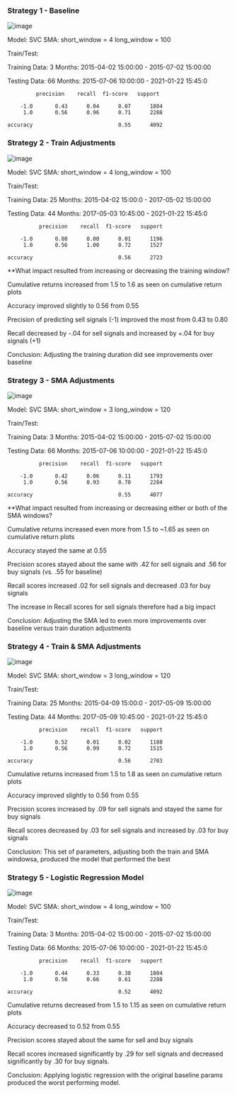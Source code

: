 ### Strategy 1 - Baseline
![image](./Resources/original.png)

Model: SVC
SMA:
short_window = 4
long_window = 100

Train/Test:

Training Data: 3 Months: 2015-04-02 15:00:00 - 2015-07-02 15:00:00

Testing Data: 66 Months: 2015-07-06 10:00:00 - 2021-01-22 15:45:0

             precision    recall  f1-score   support

        -1.0       0.43      0.04      0.07      1804
         1.0       0.56      0.96      0.71      2288

    accuracy                           0.55      4092



### Strategy 2 - Train Adjustments
![image](./Resources/train_adjustments.png)

Model: SVC
SMA:
short_window = 4
long_window = 100

Train/Test:

Training Data: 25 Months: 2015-04-02 15:00:0 - 2017-05-02 15:00:00

Testing Data:  44 Months: 2017-05-03 10:45:00 - 2021-01-22 15:45:0

              precision    recall  f1-score   support

        -1.0       0.80      0.00      0.01      1196
         1.0       0.56      1.00      0.72      1527

    accuracy                           0.56      2723

**What impact resulted from increasing or decreasing the training window?

Cumulative returns increased from 1.5 to 1.6 as seen on cumulative return plots

Accuracy improved slightly to 0.56 from 0.55

Precision of predicting sell signals (-1) improved the most from 0.43 to 0.80

Recall decreased by -.04 for sell signals and increased by +.04 for buy signals (+1)

Conclusion: Adjusting the training duration did see improvements over baseline

### Strategy 3 - SMA Adjustments
![image](./Resources/sma_adjustments.png)

Model: SVC
SMA:
short_window = 3
long_window = 120

Train/Test:

Training Data: 3 Months: 2015-04-02 15:00:00 - 2015-07-02 15:00:00

Testing Data: 66 Months: 2015-07-06 10:00:00 - 2021-01-22 15:45:0

              precision    recall  f1-score   support

        -1.0       0.42      0.06      0.11      1793
         1.0       0.56      0.93      0.70      2284

    accuracy                           0.55      4077

**What impact resulted from increasing or decreasing either or both of the SMA windows?

Cumulative returns increased even more from 1.5 to ~1.65 as seen on cumulative return plots

Accuracy stayed the same at 0.55

Precision scores stayed about the same with .42 for sell signals and .56 for buy signals (vs. .55 for baseline)

Recall scores increased .02 for sell signals and decreased .03 for buy signals

The increase in Recall scores for sell signals therefore had a big impact

Conclusion: Adjusting the SMA led to even more improvements over baseline versus train duration adjustments

### Strategy 4 - Train & SMA Adjustments
![image](./Resources/train_and_sma_adjustments.png)

Model: SVC
SMA:
short_window = 3
long_window = 120

Train/Test:

Training Data: 25 Months: 2015-04-09 15:00:0 - 2017-05-09 15:00:00

Testing Data:  44 Months: 2017-05-09 10:45:00 - 2021-01-22 15:45:0

              precision    recall  f1-score   support

        -1.0       0.52      0.01      0.02      1188
         1.0       0.56      0.99      0.72      1515

    accuracy                           0.56      2703

Cumulative returns increased from 1.5 to 1.8 as seen on cumulative return plots

Accuracy improved slightly to 0.56 from 0.55

Precision scores increased by .09 for sell signals and stayed the same for buy signals

Recall scores decreased by .03 for sell signals and increased by .03 for buy signals

Conclusion: This set of parameters, adjusting both the train and SMA windowsa, produced the model that performed the best

### Strategy 5 - Logistic Regression Model
![image](./Resources/logistic_model.png)

Model: SVC
SMA:
short_window = 4
long_window = 100

Train/Test:

Training Data: 3 Months: 2015-04-02 15:00:00 - 2015-07-02 15:00:00

Testing Data: 66 Months: 2015-07-06 10:00:00 - 2021-01-22 15:45:0


              precision    recall  f1-score   support

        -1.0       0.44      0.33      0.38      1804
         1.0       0.56      0.66      0.61      2288

    accuracy                           0.52      4092
    
Cumulative returns decreased from 1.5 to 1.15 as seen on cumulative return plots

Accuracy decreased to 0.52 from 0.55

Precision scores stayed about the same for sell and buy signals

Recall scores increased significantly by .29 for sell signals and decreased significantly by .30 for buy signals. 

Conclusion: Applying logistic regression with the original baseline params produced the worst performing model. 
